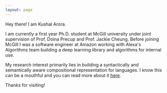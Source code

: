 ```yaml
---
layout: page 
---
```


Hey there! I am Kushal Arora.

I am currently a first year Ph.D. student at McGill university under joint supervision of Prof. Doina Precup and Prof. Jackie Cheung. Before joining McGill I was a software engineer at Amazon working with Alexa's Algorithms team building a deep learning library and algorithms for internal use.

My research interest primarily lies in building a syntactically and semantically aware compositional representation for languages. I know this can be a mouthful and you can read more about it [here](/research_statement).


Thanks for visiting!
